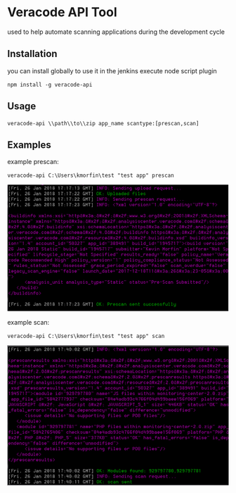 Veracode API Tool
=============================

used to help automate scanning applications during the development cycle

## Installation
  you can install globally to use it in the jenkins execute node script plugin


  ```
  npm install -g veracode-api
  ```  

## Usage

  ```
  veracode-api \\path\\to\\zip app_name scantype:[prescan,scan]
  ```

## Examples

  example prescan:

  ```
  veracode-api C:\Users\kmorfin\test "test app" prescan
  ```

  ![Alt text](prescan-request.PNG?raw=true "succesfull prescan")

  example scan:

  ```
  veracode-api C:\Users\kmorfin\test "test app" scan
  ```

  ![Alt text](scan-sent.PNG?raw=true "succesfull scan")
